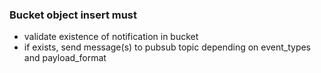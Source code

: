 ### Bucket object insert must

- validate existence of notification in bucket
- if exists, send message(s) to pubsub topic depending on event_types and payload_format